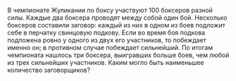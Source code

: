 В чемпионате Жуликании по боксу участвуют 100 боксеров разной силы. 
Каждые два боксера проводят между собой один бой. Несколько боксеров 
составили заговор: каждый из них в одном из боев подложит себе
в перчатку свинцовую подкову. Если во время боя
подкова подложена ровно у одного из двух его участников,
то побеждает именно он; в противном случае побеждает сильнейший. 
По итогам чемпионата нашлось три боксера, выигравших больше боев, чем любой 
из трех сильнейших участников. Каким могло быть наименьшее количество 
заговорщиков?